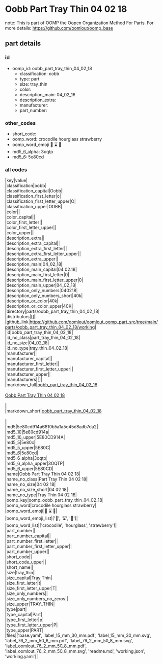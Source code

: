 # Oobb Part Tray Thin 04 02 18  

note: This is part of OOMP the Oopen Organization Method For Parts. For more details: https://github.com/oomlout/oomp_base

##  part details





### id
* oomp_id: oobb_part_tray_thin_04_02_18
  * classification: oobb
  * type: part
  * size: tray_thin
  * color: 
  * description_main: 04_02_18
  * description_extra: 
  * manufacturer: 
  * part_number: 

### other_codes
* short_code: 
* oomp_word: crocodile hourglass strawberry
* oomp_word_emoji :crocodile: :hourglass: :strawberry:
* md5_6_alpha: 3oqtp
* md5_6: 5e80cd

### all codes 
|key|value|  
|classification|oobb|  
|classification_capital|Oobb|  
|classification_first_letter|o|  
|classification_first_letter_upper|O|  
|classification_upper|OOBB|  
|color||  
|color_capital||  
|color_first_letter||  
|color_first_letter_upper||  
|color_upper||  
|description_extra||  
|description_extra_capital||  
|description_extra_first_letter||  
|description_extra_first_letter_upper||  
|description_extra_upper||  
|description_main|04_02_18|  
|description_main_capital|04 02.18|  
|description_main_first_letter|0|  
|description_main_first_letter_upper|0|  
|description_main_upper|04_02_18|  
|description_only_numbers|040218|  
|description_only_numbers_short|40k|  
|description_or_color|40k|  
|description_or_color_upper|40K|  
|directory|parts/oobb_part_tray_thin_04_02_18|  
|distributors|[]|  
|github_link|https://github.com/oomlout/oomlout_oomp_part_src/tree/main/parts/oobb_part_tray_thin_04_02_18/working|  
|id|oobb_part_tray_thin_04_02_18|  
|id_no_class|part_tray_thin_04_02_18|  
|id_no_size|04_02_18|  
|id_no_type|tray_thin_04_02_18|  
|manufacturer||  
|manufacturer_capital||  
|manufacturer_first_letter||  
|manufacturer_first_letter_upper||  
|manufacturer_upper||  
|manufacturers|[]|  
|markdown_full|[oobb_part_tray_thin_04_02_18](https://github.com/oomlout/oomlout_oomp_part_src/tree/main/parts/oobb_part_tray_thin_04_02_18/working)<br>[](https://github.com/oomlout/oomlout_oomp_part_src/tree/main/parts/oobb_part_tray_thin_04_02_18/working)<br>[Oobb Part Tray Thin 04 02 18](https://github.com/oomlout/oomlout_oomp_part_src/tree/main/parts/oobb_part_tray_thin_04_02_18/working)<br><br>|  
|markdown_short|[oobb_part_tray_thin_04_02_18](https://github.com/oomlout/oomlout_oomp_part_src/tree/main/parts/oobb_part_tray_thin_04_02_18/working)<br><br>|  
|md5|5e80cd914a6810b5a1a5e45d8adb7da2|  
|md5_10|5e80cd914a|  
|md5_10_upper|5E80CD914A|  
|md5_5|5e80c|  
|md5_5_upper|5E80C|  
|md5_6|5e80cd|  
|md5_6_alpha|3oqtp|  
|md5_6_alpha_upper|3OQTP|  
|md5_6_upper|5E80CD|  
|name|Oobb Part Tray Thin 04 02 18|  
|name_no_class|Part Tray Thin 04 02 18|  
|name_no_size|04 02 18|  
|name_no_size_short|04 02 18|  
|name_no_type|Tray Thin 04 02 18|  
|oomp_key|oomp_oobb_part_tray_thin_04_02_18|  
|oomp_word|crocodile hourglass strawberry|  
|oomp_word_emoji|:crocodile: :hourglass: :strawberry:|  
|oomp_word_emoji_list|[':crocodile:', ':hourglass:', ':strawberry:']|  
|oomp_word_list|['crocodile', 'hourglass', 'strawberry']|  
|part_number||  
|part_number_capital||  
|part_number_first_letter||  
|part_number_first_letter_upper||  
|part_number_upper||  
|short_code||  
|short_code_upper||  
|short_name||  
|size|tray_thin|  
|size_capital|Tray Thin|  
|size_first_letter|t|  
|size_first_letter_upper|T|  
|size_only_numbers||  
|size_only_numbers_no_zeros||  
|size_upper|TRAY_THIN|  
|type|part|  
|type_capital|Part|  
|type_first_letter|p|  
|type_first_letter_upper|P|  
|type_upper|PART|  
|files|['base.yaml', 'label_15_mm_30_mm.pdf', 'label_15_mm_30_mm.svg', 'label_76_2_mm_50_8_mm.pdf', 'label_76_2_mm_50_8_mm.svg', 'label_oomlout_76_2_mm_50_8_mm.pdf', 'label_oomlout_76_2_mm_50_8_mm.svg', 'readme.md', 'working.json', 'working.yaml']|  
